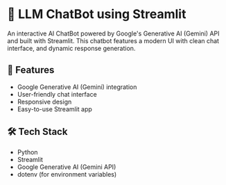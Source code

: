 # 🤖 LLM ChatBot using Streamlit

An interactive AI ChatBot powered by Google's Generative AI (Gemini) API and built with Streamlit. This chatbot features a modern UI with clean chat interface, and dynamic response generation.

## 🚀 Features

- Google Generative AI (Gemini) integration  
- User-friendly chat interface  
- Responsive design  
- Easy-to-use Streamlit app  

## 🛠️ Tech Stack

- Python  
- Streamlit  
- Google Generative AI (Gemini API)  
- dotenv (for environment variables)  
